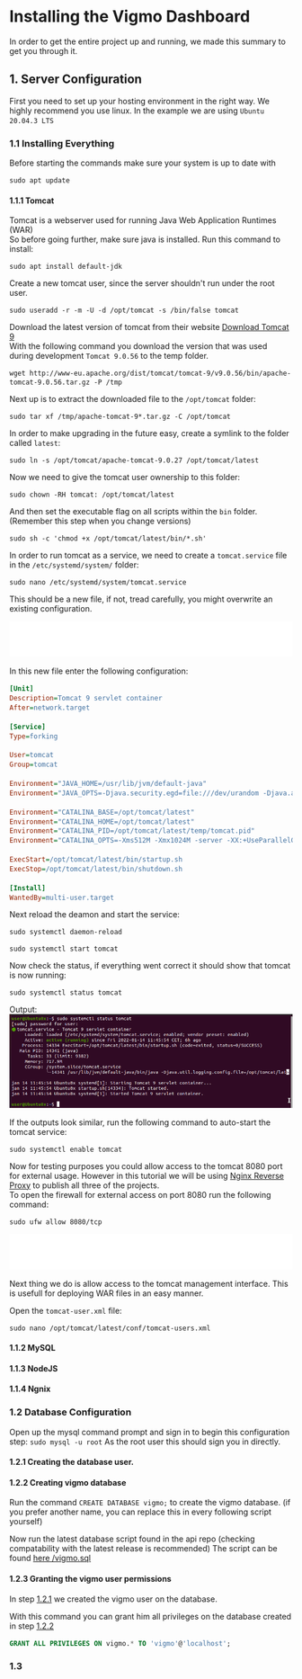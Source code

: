 # Installing the Vigmo Dashboard
In order to get the entire project up and running, we made this summary to get you through it.

## 1. Server Configuration
First you need to set up your hosting environment in the right way. We highly recommend you use linux. In the example we are using `Ubuntu 20.04.3 LTS`

### 1.1 Installing Everything
Before starting the commands make sure your system is up to date with 
```shell
sudo apt update
```
#### 1.1.1 Tomcat
Tomcat is a webserver used for running Java Web Application Runtimes (WAR)  
So before going further, make sure java is installed. Run this command to install: 
```shell
sudo apt install default-jdk
```
Create a new tomcat user, since the server shouldn't run under the root user.

```shell
sudo useradd -r -m -U -d /opt/tomcat -s /bin/false tomcat
```
Download the latest version of tomcat from their website [Download Tomcat 9](https://tomcat.apache.org/download-90.cgi)  
With the following command you download the version that was used during development `Tomcat 9.0.56` to the temp folder.

```shell
wget http://www-eu.apache.org/dist/tomcat/tomcat-9/v9.0.56/bin/apache-tomcat-9.0.56.tar.gz -P /tmp
```

Next up is to extract the downloaded file to the `/opt/tomcat` folder: 

```shell
sudo tar xf /tmp/apache-tomcat-9*.tar.gz -C /opt/tomcat
```

In order to make upgrading in the future easy, create a symlink to the folder called `latest`:

```shell
sudo ln -s /opt/tomcat/apache-tomcat-9.0.27 /opt/tomcat/latest
```

Now we need to give the tomcat user ownership to this folder: 

```shell
sudo chown -RH tomcat: /opt/tomcat/latest
```

And then set the executable flag on all scripts within the `bin` folder. (Remember this step when you change versions)

```shell
sudo sh -c 'chmod +x /opt/tomcat/latest/bin/*.sh'
```

In order to run tomcat as a service, we need to create a `tomcat.service` file in the `/etc/systemd/system/` folder:

```shell
sudo nano /etc/systemd/system/tomcat.service
```
This should be a new file, if not, tread carefully, you might overwrite an existing configuration.  

<img src="./markups/info-java-version.svg">

In this new file enter the following configuration:
```ini
[Unit]
Description=Tomcat 9 servlet container
After=network.target

[Service]
Type=forking

User=tomcat
Group=tomcat

Environment="JAVA_HOME=/usr/lib/jvm/default-java"
Environment="JAVA_OPTS=-Djava.security.egd=file:///dev/urandom -Djava.awt.headless=true"

Environment="CATALINA_BASE=/opt/tomcat/latest"
Environment="CATALINA_HOME=/opt/tomcat/latest"
Environment="CATALINA_PID=/opt/tomcat/latest/temp/tomcat.pid"
Environment="CATALINA_OPTS=-Xms512M -Xmx1024M -server -XX:+UseParallelGC"

ExecStart=/opt/tomcat/latest/bin/startup.sh
ExecStop=/opt/tomcat/latest/bin/shutdown.sh

[Install]
WantedBy=multi-user.target
```

Next reload the deamon and start the service: 

```shell
sudo systemctl daemon-reload
```
```shell
sudo systemctl start tomcat
```

Now check the status, if everything went correct it should show that tomcat is now running: 

```shell
sudo systemctl status tomcat
```
Output:  
<img src="./images/tomcat-running.png">

If the outputs look similar, run the following command to auto-start the tomcat service: 

```shell
sudo systemctl enable tomcat
```

Now for testing purposes you could allow access to the tomcat 8080 port for external usage. 
However in this tutorial we will be using [Nginx Reverse Proxy](https://linuxize.com/post/nginx-reverse-proxy/) to publish all three of the projects.  
To open the firewall for external access on port 8080 run the following command:  
```shell
sudo ufw allow 8080/tcp
```
<img src="./markups/danger-firewall.svg">

Next thing we do is allow access to the tomcat management interface. This is usefull for deploying WAR files in an easy manner.  

Open the `tomcat-user.xml` file: 
```shell
sudo nano /opt/tomcat/latest/conf/tomcat-users.xml
```

#### 1.1.2 MySQL

#### 1.1.3 NodeJS

#### 1.1.4 Ngnix

### 1.2 Database Configuration
Open up the mysql command prompt and sign in to begin this configuration step: 
`sudo mysql -u root` As the root user this should sign you in directly.

#### 1.2.1 Creating the database user.

#### 1.2.2 Creating vigmo database

Run the command `CREATE DATABASE vigmo;` to create the vigmo database. (if you prefer another name, you can replace this in every following script yourself)

Now run the latest database script found in the api repo (checking compatability with the latest release is recommended)
The script can be found [here /vigmo.sql](https://github.com/NHL-S-Vigmo/Api/blob/master/vigmo.sql)

#### 1.2.3 Granting the vigmo user permissions
In step [1.2.1](#121-creating-the-database-user) we created the vigmo user on the database.

With this command you can grant him all privileges on the database created in step [1.2.2](#122-creating-vigmo-database)

```sql
GRANT ALL PRIVILEGES ON vigmo.* TO 'vigmo'@'localhost';
```

### 1.3 
